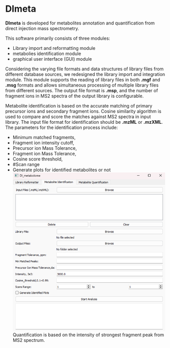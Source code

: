 # DImeta

**DImeta** is developed for metabolites annotation and quantification from direct injection mass spectrometry. 

This software primarily consists of three modules: 
-   Library import and reformatting module
-   metabolies identification module
-   graphical user interface (GUI) module

Considering the varying file formats and data structures of library files from different database sources, we redesigned the library import and integration module. This module supports the reading of library files in both **.mgf** and **.msg** formats and allows simultaneous processing of multiple library files from different sources. The output file format is **.msp**, and the number of fragment ions in MS2 spectra of the output library is configurable.

Metabolite identification is based on the accurate matching of primary precursor ions and secondary fragment ions. Cosine similarity algorithm is used to compare and score the matches against MS2 spectra in input library. The input file format for identification should be **.mzML** or **.mzXML**. The parameters for the identification process include: 
-  Minimum matched fragments, 
-  Fragment ion intensity cutoff, 
-  Precursor ion Mass Tolerance, 
-  Fragment ion Mass Tolerance, 
-  Cosine score threshold, 
-  #Scan range
-  Generate plots for identified metabolites or not
![Metabolite identification](images/picture2.png)
Quantification is based on the intensity of strongest fragment peak from MS2 spectrum. 






